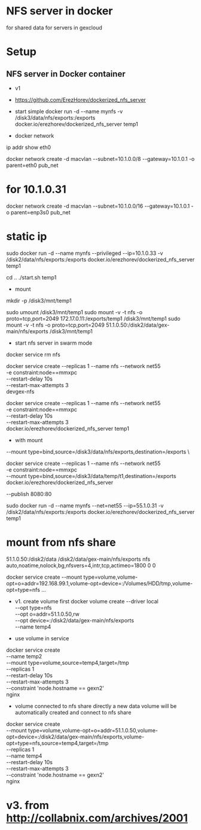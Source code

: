 # NFS server in docker

for shared data for servers in gexcloud





# Setup


## NFS server in Docker container

* v1

* https://github.com/ErezHorev/dockerized_nfs_server

* start simple
docker run -d --name mynfs -v /disk3/data/nfs/exports:/exports \
  docker.io/erezhorev/dockerized_nfs_server temp1


* docker network

ip addr show eth0

docker network create -d macvlan --subnet=10.1.0.0/8  --gateway=10.1.0.1  -o parent=eth0 pub_net

# for 10.1.0.31
docker network create -d macvlan --subnet=10.1.0.0/16  --gateway=10.1.0.1  -o parent=enp3s0 pub_net


# static ip
sudo docker run -d --name mynfs --privileged --ip=10.1.0.33 -v /disk2/data/nfs/exports:/exports docker.io/erezhorev/dockerized_nfs_server temp1



cd ..
./start.sh temp1

* mount

mkdir -p /disk3/mnt/temp1

sudo umount /disk3/mnt/temp1
sudo mount -v -t nfs -o proto=tcp,port=2049 172.17.0.11:/exports/temp1 /disk3/mnt/temp1
sudo mount -v -t nfs -o proto=tcp,port=2049 51.1.0.50:/disk2/data/gex-main/nfs/exports /disk3/mnt/temp1


* start nfs server in swarm mode

docker service rm nfs

docker service create --replicas 1   --name nfs --network net55 \
  -e constraint:node==mmxpc \
  --restart-delay 10s \
  --restart-max-attempts 3 \
  devgex-nfs


docker service create --replicas 1   --name nfs --network net55 \
  -e constraint:node==mmxpc \
  --restart-delay 10s \
  --restart-max-attempts 3 \
  docker.io/erezhorev/dockerized_nfs_server temp1
  
  
* with mount
  
--mount type=bind,source=/disk3/data/nfs/exports,destination=/exports \
  

docker service create --replicas 1   --name nfs --network net55 \
  -e constraint:node==mmxpc \
  --mount type=bind,source=/disk3/data/temp/t1,destination=/exports \
  docker.io/erezhorev/dockerized_nfs_server


--publish 8080:80   

sudo docker run -d --name mynfs --net=net55 --ip=55.1.0.31 -v /disk2/data/nfs/exports:/exports docker.io/erezhorev/dockerized_nfs_server temp1






# mount from nfs share

51.1.0.50:/disk2/data /disk2/data/gex-main/nfs/exports nfs  auto,noatime,nolock,bg,nfsvers=4,intr,tcp,actimeo=1800 0 0

docker service create --mount type=volume,volume-opt=o=addr=192.168.99.1,volume-opt=device=:/Volumes/HDD/tmp,volume-opt=type=nfs ...


* v1. create volume first
docker volume create --driver local \
    --opt type=nfs \
    --opt o=addr=51.1.0.50,rw \
    --opt device=:/disk2/data/gex-main/nfs/exports \
    --name temp4


* use volume in service

docker service create \
    --name temp2 \
    --mount type=volume,source=temp4,target=/tmp \
    --replicas 1 \
    --restart-delay 10s \
    --restart-max-attempts 3 \
    --constraint 'node.hostname == gexn2' \
    nginx


* volume connected to nfs share directly
a new data volume will be automatically created and connect to nfs share


docker service create \
    --mount type=volume,volume-opt=o=addr=51.1.0.50,volume-opt=device=:/disk2/data/gex-main/nfs/exports,volume-opt=type=nfs,source=temp4,target=/tmp \
    --replicas 1 \
    --name temp4 \
    --restart-delay 10s \
    --restart-max-attempts 3 \
    --constraint 'node.hostname == gexn2' \
    nginx



# v3. from http://collabnix.com/archives/2001

